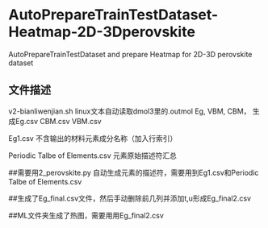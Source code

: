 # AutoPrepareTrainTestDataset-Heatmap-2D-3Dperovskite
AutoPrepareTrainTestDataset and prepare Heatmap for 2D-3D perovskite dataset

## 文件描述
v2-bianliwenjian.sh   linux文本自动读取dmol3里的.outmol Eg, VBM, CBM， 生成Eg.csv    CBM.csv    VBM.csv


Eg1.csv 不含输出的材料元素成分名称（加入行索引）


Periodic Talbe of Elements.csv 元素原始描述符汇总


##需要用2_perovskite.py 自动生成元素的描述符，需要用到Eg1.csv和Periodic Talbe of Elements.csv

##生成了Eg_final.csv文件，然后手动删除前几列并添加t,u形成Eg_final2.csv

##ML文件夹生成了热图，需要用用Eg_final2.csv
